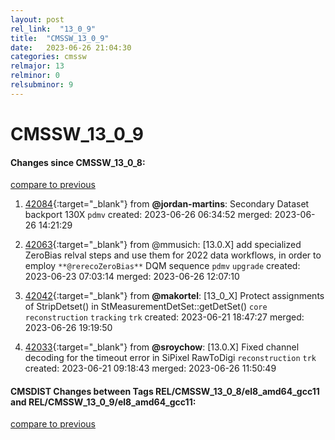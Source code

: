 ```yaml
---
layout: post
rel_link:  "13_0_9"
title:  "CMSSW_13_0_9"
date:   2023-06-26 21:04:30
categories: cmssw
relmajor: 13
relminor: 0
relsubminor: 9
---
```


# CMSSW_13_0_9
#### Changes since CMSSW_13_0_8:
[compare to previous](https://github.com/cms-sw/cmssw/compare/CMSSW_13_0_8...CMSSW_13_0_9)



1. [42084](http://github.com/cms-sw/cmssw/pull/42084){:target="_blank"}  from **@jordan-martins**: Secondary Dataset backport 130X `pdmv` created: 2023-06-26 06:34:52 merged: 2023-06-26 14:21:29

2. [42063](http://github.com/cms-sw/cmssw/pull/42063){:target="_blank"}  from @mmusich: [13.0.X]  add specialized ZeroBias relval steps and use them for 2022 data workflows, in order to employ `**@rerecoZeroBias**` DQM sequence `pdmv` `upgrade` created: 2023-06-23 07:03:14 merged: 2023-06-26 12:07:10

3. [42042](http://github.com/cms-sw/cmssw/pull/42042){:target="_blank"}  from **@makortel**: [13_0_X] Protect assignments of StripDetset() in StMeasurementDetSet::getDetSet() `core` `reconstruction` `tracking` `trk` created: 2023-06-21 18:47:27 merged: 2023-06-26 19:19:50

4. [42033](http://github.com/cms-sw/cmssw/pull/42033){:target="_blank"}  from **@sroychow**: [13.0.X] Fixed channel decoding for the timeout error in SiPixel RawToDigi `reconstruction` `trk` created: 2023-06-21 09:18:43 merged: 2023-06-26 11:50:49

#### CMSDIST Changes between Tags REL/CMSSW_13_0_8/el8_amd64_gcc11 and REL/CMSSW_13_0_9/el8_amd64_gcc11:
[compare to previous](https://github.com/cms-sw/cmsdist/compare/REL/CMSSW_13_0_8/el8_amd64_gcc11...REL/CMSSW_13_0_9/el8_amd64_gcc11)


